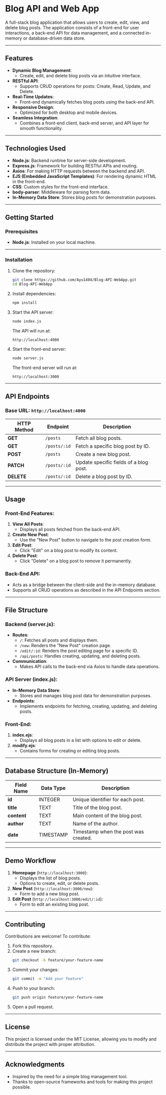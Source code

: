 # **Blog API and Web App**

A full-stack blog application that allows users to create, edit, view, and delete blog posts. The application consists of a front-end for user interactions, a back-end API for data management, and a connected in-memory or database-driven data store.

---

## **Features**
- **Dynamic Blog Management**:
  - Create, edit, and delete blog posts via an intuitive interface.
- **RESTful API**:
  - Supports CRUD operations for posts: Create, Read, Update, and Delete.
- **Real-Time Updates**:
  - Front-end dynamically fetches blog posts using the back-end API.
- **Responsive Design**:
  - Optimized for both desktop and mobile devices.
- **Seamless Integration**:
  - Combines a front-end client, back-end server, and API layer for smooth functionality.

---

## **Technologies Used**
- **Node.js**: Backend runtime for server-side development.
- **Express.js**: Framework for building RESTful APIs and routing.
- **Axios**: For making HTTP requests between the backend and API.
- **EJS (Embedded JavaScript Templates)**: For rendering dynamic HTML in the front-end.
- **CSS**: Custom styles for the front-end interface.
- **body-parser**: Middleware for parsing form data.
- **In-Memory Data Store**: Stores blog posts for demonstration purposes.

---

## **Getting Started**

### **Prerequisites**
- **Node.js**: Installed on your local machine.

---

### **Installation**
1. Clone the repository:
   ```bash
   git clone https://github.com/Ayu1404/Blog-API-WebApp.git
   cd Blog-API-WebApp
   ```

2. Install dependencies:
   ```bash
   npm install
   ```

3. Start the API server:
   ```bash
   node index.js
   ```
   The API will run at:
   ```plaintext
   http://localhost:4000
   ```

4. Start the front-end server:
   ```bash
   node server.js
   ```
   The front-end server will run at:
   ```plaintext
   http://localhost:3000
   ```

---

## **API Endpoints**
### **Base URL**: `http://localhost:4000`

| HTTP Method | Endpoint        | Description                            |
|-------------|-----------------|----------------------------------------|
| **GET**     | `/posts`        | Fetch all blog posts.                  |
| **GET**     | `/posts/:id`    | Fetch a specific blog post by ID.      |
| **POST**    | `/posts`        | Create a new blog post.                |
| **PATCH**   | `/posts/:id`    | Update specific fields of a blog post. |
| **DELETE**  | `/posts/:id`    | Delete a blog post by ID.              |

---

## **Usage**

### **Front-End Features**:
1. **View All Posts**:
   - Displays all posts fetched from the back-end API.
2. **Create New Post**:
   - Use the "New Post" button to navigate to the post creation form.
3. **Edit Post**:
   - Click "Edit" on a blog post to modify its content.
4. **Delete Post**:
   - Click "Delete" on a blog post to remove it permanently.

### **Back-End API**:
- Acts as a bridge between the client-side and the in-memory database.
- Supports all CRUD operations as described in the API Endpoints section.

---

## **File Structure**
### **Backend (server.js)**:
- **Routes**:
  - `/`: Fetches all posts and displays them.
  - `/new`: Renders the "New Post" creation page.
  - `/edit/:id`: Renders the post editing page for a specific ID.
  - `/api/posts`: Handles creating, updating, and deleting posts.
- **Communication**:
  - Makes API calls to the back-end via Axios to handle data operations.

### **API Server (index.js)**:
- **In-Memory Data Store**:
  - Stores and manages blog post data for demonstration purposes.
- **Endpoints**:
  - Implements endpoints for fetching, creating, updating, and deleting posts.

### **Front-End**:
1. **index.ejs**:
   - Displays all blog posts in a list with options to edit or delete.
2. **modify.ejs**:
   - Contains forms for creating or editing blog posts.

---

## **Database Structure (In-Memory)**

| Field Name   | Data Type | Description                          |
|--------------|-----------|--------------------------------------|
| **id**       | INTEGER   | Unique identifier for each post.    |
| **title**    | TEXT      | Title of the blog post.             |
| **content**  | TEXT      | Main content of the blog post.      |
| **author**   | TEXT      | Name of the author.                 |
| **date**     | TIMESTAMP | Timestamp when the post was created.|

---

## **Demo Workflow**
1. **Homepage** (`http://localhost:3000`):
   - Displays the list of blog posts.
   - Options to create, edit, or delete posts.
2. **New Post** (`http://localhost:3000/new`):
   - Form to add a new blog post.
3. **Edit Post** (`http://localhost:3000/edit/:id`):
   - Form to edit an existing blog post.

---

## **Contributing**
Contributions are welcome! To contribute:
1. Fork this repository.
2. Create a new branch:
   ```bash
   git checkout -b feature/your-feature-name
   ```
3. Commit your changes:
   ```bash
   git commit -m "Add your feature"
   ```
4. Push to your branch:
   ```bash
   git push origin feature/your-feature-name
   ```
5. Open a pull request.

---

## **License**
This project is licensed under the MIT License, allowing you to modify and distribute the project with proper attribution.

---

## **Acknowledgments**
- Inspired by the need for a simple blog management tool.
- Thanks to open-source frameworks and tools for making this project possible.
